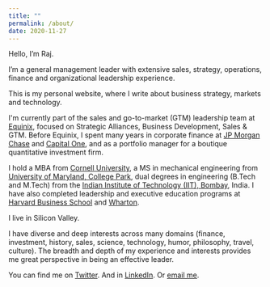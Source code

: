 ```yaml
---
title: ""
permalink: /about/
date: 2020-11-27
---
```


Hello, I’m Raj.

I’m a general management leader with extensive sales, strategy, operations, finance and organizational leadership experience.

This is my personal website, where I write about business strategy, markets and technology.

I'm currently part of the sales and go-to-market (GTM) leadership team at [Equinix](http://www.equinix.com), focused on Strategic Alliances, Business Development, Sales & GTM. 
Before Equinix, I spent many years in corporate finance at [JP Morgan Chase](https://www.jpmorganchase.com/) and [Capital One](https://www.capitalone.com/), and as a portfolio manager for a boutique quantitative investment firm.

I hold a MBA from [Cornell University](https://www.johnson.cornell.edu/), a MS in mechanical engineering from [University of Maryland, College Park](https://enme.umd.edu/), dual degrees in engineering (B.Tech and M.Tech) from the [Indian Institute of Technology (IIT), Bombay](https://www.iitb.ac.in/), India. I have also completed leadership and executive education programs at [Harvard Business School](https://www.exed.hbs.edu/) and [Wharton](https://executiveeducation.wharton.upenn.edu/).

I live in Silicon Valley.

I have diverse and deep interests across many domains (finance, investment, history, sales, science, technology, humor, philosophy, travel, culture). The breadth and depth of my experience and interests provides me great perspective in being an effective leader.

You can find me on [Twitter](http://www.twitter.com/tweeting_raj). And in [LinkedIn](https://www.linkedin.com/in/srajrajagopal). Or [email me](mailto:web@rajagopal.com).